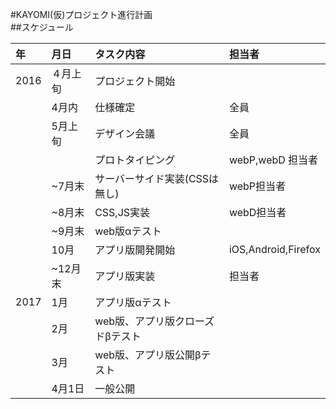#KAYOMI(仮)プロジェクト進行計画   
##スケジュール  
  
|年|月日|タスク内容|担当者|
|:-|:-|:-|:-|
|2016|４月上旬|プロジェクト開始||
||4月内|仕様確定|全員|
||5月上旬|デザイン会議|全員|
|||プロトタイピング|webP,webD 担当者|
||~7月末|サーバーサイド実装(CSSは無し)|webP担当者|
||~8月末|CSS,JS実装|webD担当者|
||~9月末|web版αテスト||
||10月|アプリ版開発開始|iOS,Android,Firefox|
||~12月末|アプリ版実装|担当者|
|2017|1月|アプリ版αテスト||
||2月|web版、アプリ版クローズドβテスト||
||3月|web版、アプリ版公開βテスト||
||4月1日|一般公開||

